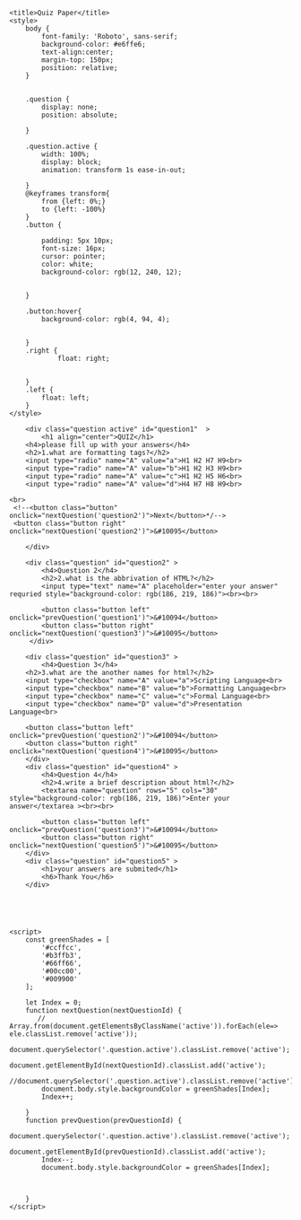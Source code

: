 <!DOCTYPE html>
<html lang="en">
<head>
    <meta charset="UTF-8">
    <meta name="viewport" content="width=device-width, initial-scale=1.0">
    <link rel="stylesheet" href="https://fonts.googleapis.com/css2?family=Roboto:wght@400;700&display=swap">

    <title>Quiz Paper</title>
    <style>
        body {
            font-family: 'Roboto', sans-serif;
            background-color: #e6ffe6;
            text-align:center;
            margin-top: 150px;
            position: relative;    
        }
        
       
        .question {
            display: none;
            position: absolute;
            
        }
        
        .question.active {
            width: 100%;
            display: block;
            animation: transform 1s ease-in-out;
            
        }
        @keyframes transform{
            from {left: 0%;}
            to {left: -100%}
        }
        .button {
            
            padding: 5px 10px;
            font-size: 16px;
            cursor: pointer;
            color: white;
            background-color: rgb(12, 240, 12);
            

        }
       
        .button:hover{
            background-color: rgb(4, 94, 4);
            
            
        }
        .right {
                float: right;
                
    
        }
        .left {
            float: left;
        }
    </style>
</head>
<body>
    
        <div class="question active" id="question1"  >
            <h1 align="center">QUIZ</h1>
        <h4>please fill up with your answers</h4>
        <h2>1.what are formatting tags?</h2>
        <input type="radio" name="A" value="a">H1 H2 H7 H9<br>
        <input type="radio" name="A" value="b">H1 H2 H3 H9<br>
        <input type="radio" name="A" value="c">H1 H2 H5 H6<br>
        <input type="radio" name="A" value="d">H4 H7 H8 H9<br>
    
    <br>
     <!--<button class="button" onclick="nextQuestion('question2')">Next</button>*/-->
     <button class="button right" onclick="nextQuestion('question2')">&#10095</button>
            
        </div>

        <div class="question" id="question2" >
            <h4>Question 2</h4>
            <h2>2.what is the abbrivation of HTML?</h2>
            <input type="text" name="A" placeholder="enter your answer" requried style="background-color: rgb(186, 219, 186)"><br><br>
            
            <button class="button left" onclick="prevQuestion('question1')">&#10094</button>
            <button class="button right" onclick="nextQuestion('question3')">&#10095</button>
         </div>

        <div class="question" id="question3" >
            <h4>Question 3</h4>
        <h2>3.what are the another names for html?</h2>
        <input type="checkbox" name="A" value="a">Scripting Language<br>
        <input type="checkbox" name="B" value="b">Formatting Language<br>
        <input type="checkbox" name="C" value="c">Formal Language<br>
        <input type="checkbox" name="D" value="d">Presentation Language<br>
        
        <button class="button left" onclick="prevQuestion('question2')">&#10094</button>
        <button class="button right" onclick="nextQuestion('question4')">&#10095</button>
        </div>
        <div class="question" id="question4" >
            <h4>Question 4</h4>
            <h2>4.write a brief description about html?</h2>
            <textarea name="question" rows="5" cols="30" style="background-color: rgb(186, 219, 186)">Enter your answer</textarea ><br><br>
            
            <button class="button left" onclick="prevQuestion('question3')">&#10094</button>
            <button class="button right" onclick="nextQuestion('question5')">&#10095</button>
        </div>
        <div class="question" id="question5" >
            <h1>your answers are submited</h1>
            <h6>Thank You</h6>
        </div>
    

    
    

    <script>
        const greenShades = [
            '#ccffcc', 
            '#b3ffb3', 
            '#66ff66', 
            '#00cc00', 
            '#009900'  
        ];

        let Index = 0;
        function nextQuestion(nextQuestionId) {
           // Array.from(document.getElementsByClassName('active')).forEach(ele=> ele.classList.remove('active'));
            document.querySelector('.question.active').classList.remove('active');
            document.getElementById(nextQuestionId).classList.add('active');
            //document.querySelector('.question.active').classList.remove('active');
            document.body.style.backgroundColor = greenShades[Index];
            Index++;

        }
        function prevQuestion(prevQuestionId) {
            document.querySelector('.question.active').classList.remove('active');
            document.getElementById(prevQuestionId).classList.add('active');
            Index--;
            document.body.style.backgroundColor = greenShades[Index];
            


        }
    </script>
</body>
</html>
